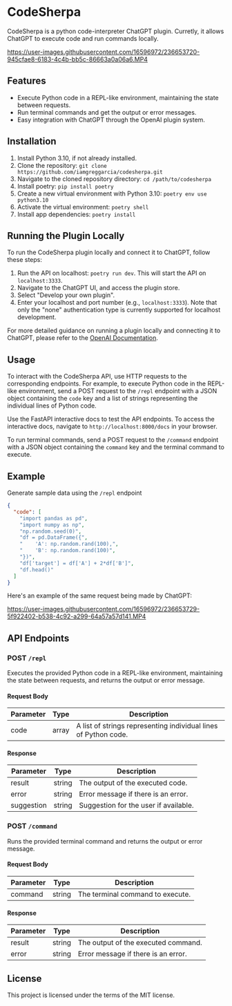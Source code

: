 # CodeSherpa

CodeSherpa is a python code-interpreter ChatGPT plugin. Curretly, it  allows ChatGPT to execute code and run commands locally. 


https://user-images.githubusercontent.com/16596972/236653720-945cfae8-6183-4c4b-bb5c-86663a0a06a6.MP4

## Features

- Execute Python code in a REPL-like environment, maintaining the state between requests.
- Run terminal commands and get the output or error messages.
- Easy integration with ChatGPT through the OpenAI plugin system.

## Installation

1. Install Python 3.10, if not already installed.
2. Clone the repository: `git clone https://github.com/iamgreggarcia/codesherpa.git`
3. Navigate to the cloned repository directory: `cd /path/to/codesherpa`
4. Install poetry: `pip install poetry`
5. Create a new virtual environment with Python 3.10: `poetry env use python3.10`
6. Activate the virtual environment: `poetry shell`
7. Install app dependencies: `poetry install`
   
## Running the Plugin Locally

To run the CodeSherpa plugin locally and connect it to ChatGPT, follow these steps:

1. Run the API on localhost: `poetry run dev`. This will start the API on `localhost:3333`.
2. Navigate to the ChatGPT UI, and access the plugin store.
3. Select "Develop your own plugin".
4. Enter your localhost and port number (e.g., `localhost:3333`). Note that only the "none" authentication type is currently supported for localhost development.

For more detailed guidance on running a plugin locally and connecting it to ChatGPT, please refer to the [OpenAI Documentation](https://platform.openai.com/docs/plugins/getting-started/running-a-plugin).


## Usage

To interact with the CodeSherpa API, use HTTP requests to the corresponding endpoints. For example, to execute Python code in the REPL-like environment, send a POST request to the `/repl` endpoint with a JSON object containing the `code` key and a list of strings representing the individual lines of Python code.

Use the FastAPI interactive docs to test the API endpoints. To access the interactive docs, navigate to `http://localhost:8000/docs` in your browser.

To run terminal commands, send a POST request to the `/command` endpoint with a JSON object containing the `command` key and the terminal command to execute.

## Example
Generate sample data using the `/repl` endpoint

```json
{
  "code": [
    "import pandas as pd",
    "import numpy as np",
    "np.random.seed(0)",
    "df = pd.DataFrame({",
    "    'A': np.random.rand(100),",
    "    'B': np.random.rand(100)",
    "})",
    "df['target'] = df['A'] + 2*df['B']",
    "df.head()"
  ]
}
```
Here's an example of the same request being made by ChatGPT:


https://user-images.githubusercontent.com/16596972/236653729-5f922402-b538-4c92-a299-64a57a57d141.MP4



## API Endpoints

### POST `/repl`

Executes the provided Python code in a REPL-like environment, maintaining the state between requests, and returns the output or error message.

#### Request Body

| Parameter | Type  | Description                                                      |
|-----------|-------|------------------------------------------------------------------|
| code      | array | A list of strings representing individual lines of Python code. |

#### Response

| Parameter | Type   | Description                           |
|-----------|--------|---------------------------------------|
| result    | string | The output of the executed code.      |
| error     | string | Error message if there is an error.   |
| suggestion| string | Suggestion for the user if available. |

### POST `/command`

Runs the provided terminal command and returns the output or error message.

#### Request Body

| Parameter | Type   | Description                      |
|-----------|--------|----------------------------------|
| command   | string | The terminal command to execute. |

#### Response

| Parameter | Type   | Description                           |
|-----------|--------|---------------------------------------|
| result    | string | The output of the executed command.   |
| error     | string | Error message if there is an error.   |


## License

This project is licensed under the terms of the MIT license.
